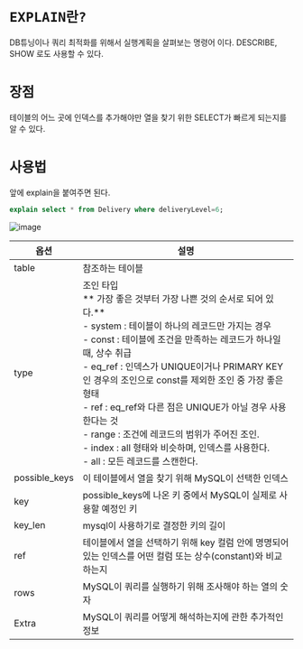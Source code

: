 # `EXPLAIN란?` </br>

DB튜닝이나 쿼리 최적화를 위해서 실행계획을 살펴보는 명령어 이다. DESCRIBE, SHOW 로도 사용할 수 있다.

# `장점` </br>

테이블의 어느 곳에 인덱스를 추가해야만 열을 찾기 위한 SELECT가 빠르게 되는지를 알 수 있다.

# `사용법`</br>

앞에 explain을 붙여주면 된다.

```sql
explain select * from Delivery where deliveryLevel=6;
```

![image](https://user-images.githubusercontent.com/68781598/226801162-f1c089dd-42ba-41c6-b0a8-45c917aeedcc.png)

| 옵션          | 설명                                                                                                                                                                                                                                                                                                                                                                                                                                                                                                                      |
| ------------- | ------------------------------------------------------------------------------------------------------------------------------------------------------------------------------------------------------------------------------------------------------------------------------------------------------------------------------------------------------------------------------------------------------------------------------------------------------------------------------------------------------------------------- |
| table         | 참조하는 테이블                                                                                                                                                                                                                                                                                                                                                                                                                                                                                                           |
| type          | 조인 타입</br>** 가장 좋은 것부터 가장 나쁜 것의 순서로 되어 있다.**</br> - system : 테이블이 하나의 레코드만 가지는 경우</br> - const : 테이블에 조건을 만족하는 레코드가 하나일 때, 상수 취급</br> - eq_ref : 인덱스가 UNIQUE이거나 PRIMARY KEY인 경우의 조인으로 const를 제외한 조인 중 가장 좋은 형태</br> - ref : eq_ref와 다른 점은 UNIQUE가 아닐 경우 사용한다는 것</br> - range : 조건에 레코드의 범위가 주어진 조인.</br> - index : all 형태와 비슷하며, 인덱스를 사용한다.</br> - all : 모든 레코드를 스캔한다. |
| possible_keys | 이 테이블에서 열을 찾기 위해 MySQL이 선택한 인덱스                                                                                                                                                                                                                                                                                                                                                                                                                                                                        |
| key           | possible_keys에 나온 키 중에서 MySQL이 실제로 사용할 예정인 키                                                                                                                                                                                                                                                                                                                                                                                                                                                            |
| key_len       | mysql이 사용하기로 결정한 키의 길이                                                                                                                                                                                                                                                                                                                                                                                                                                                                                       |
| ref           | 테이블에서 열을 선택하기 위해 key 컬럼 안에 명명되어 있는 인덱스를 어떤 컬럼 또는 상수(constant)와 비교하는지                                                                                                                                                                                                                                                                                                                                                                                                             |
| rows          | MySQL이 쿼리를 실행하기 위해 조사해야 하는 열의 숫자                                                                                                                                                                                                                                                                                                                                                                                                                                                                      |
| Extra         | MySQL이 쿼리를 어떻게 해석하는지에 관한 추가적인 정보                                                                                                                                                                                                                                                                                                                                                                                                                                                                     |
